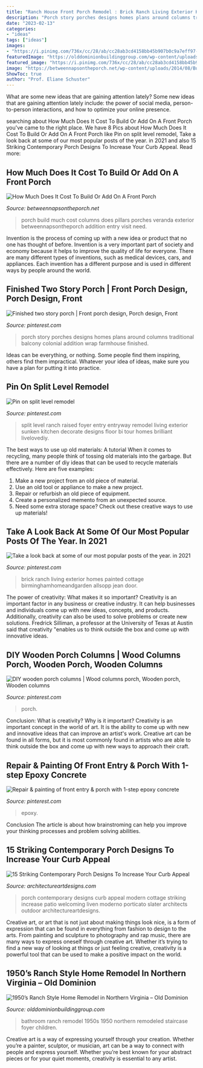 ```yaml
---
title: "Ranch House Front Porch Remodel : Brick Ranch Living Exterior Homes Painted Cottage Birminghamhomeandgarden Allsopp Jean Door"
description: "Porch story porches designs homes plans around columns traditional balcony colonial addition wrap farmhouse finished"
date: "2023-02-13"
categories:
- "ideas"
tags: ["ideas"]
images:
- "https://i.pinimg.com/736x/cc/28/ab/cc28ab3cd4158bb45b907b0c9a7eff97--porch-designs-traditional-homes.jpg"
featuredImage: "https://olddominionbuildinggroup.com/wp-content/uploads/1950s-ranch-home-kids-bathroom-remodel-northern-va-rs.jpg"
featured_image: "https://i.pinimg.com/736x/cc/28/ab/cc28ab3cd4158bb45b907b0c9a7eff97--porch-designs-traditional-homes.jpg"
image: "https://betweennapsontheporch.net/wp-content/uploads/2014/08/Build-Small-Front-Porch-With-Columns.jpg"
ShowToc: true
author: "Prof. Eliane Schuster"
---
```



What are some new ideas that are gaining attention lately?
Some new ideas that are gaining attention lately include: the power of social media, person-to-person interactions, and how to optimize your online presence.

	

		
searching about How Much Does It Cost To Build Or Add On A Front Porch you've came to the right place. We have 8 Pics about How Much Does It Cost To Build Or Add On A Front Porch like Pin on split level remodel, Take a look back at some of our most popular posts of the year. in 2021 and also 15 Striking Contemporary Porch Designs To Increase Your Curb Appeal. Read more:
		
    
## How Much Does It Cost To Build Or Add On A Front Porch

<img loading=lazy src="https://betweennapsontheporch.net/wp-content/uploads/2014/08/Build-Small-Front-Porch-With-Columns.jpg" onerror="this.onerror=null;this.src='https://tse3.mm.bing.net/th?id=OIP.9kD36A7__fRQK2fQDSya2wHaJ3&amp;pid=15.1';" alt="How Much Does It Cost To Build Or Add On A Front Porch">

_Source: betweennapsontheporch.net_

>porch build much cost columns does pillars porches veranda exterior betweennapsontheporch addition entry visit need. 

	

Invention is the process of coming up with a new idea or product that no one has thought of before. Invention is a very important part of society and economy because it helps to improve the quality of life for everyone. There are many different types of inventions, such as medical devices, cars, and appliances. Each invention has a different purpose and is used in different ways by people around the world.

    
## Finished Two Story Porch | Front Porch Design, Porch Design, Front

<img loading=lazy src="https://i.pinimg.com/736x/cc/28/ab/cc28ab3cd4158bb45b907b0c9a7eff97--porch-designs-traditional-homes.jpg" onerror="this.onerror=null;this.src='https://tse3.mm.bing.net/th?id=OIP.aOZ5flx-CBLcxowfAJXtVwHaFj&amp;pid=15.1';" alt="Finished two story porch | Front porch design, Porch design, Front">

_Source: pinterest.com_

>porch story porches designs homes plans around columns traditional balcony colonial addition wrap farmhouse finished. 

	

Ideas can be everything, or nothing. Some people find them inspiring, others find them impractical. Whatever your idea of ideas, make sure you have a plan for putting it into practice.

    
## Pin On Split Level Remodel

<img loading=lazy src="https://i.pinimg.com/736x/2e/a2/9f/2ea29fb0291b0942980958f6be4537b8.jpg" onerror="this.onerror=null;this.src='https://tse4.mm.bing.net/th?id=OIP.9pYG018WN4ZUyiAhIPbVrAHaLH&amp;pid=15.1';" alt="Pin on split level remodel">

_Source: pinterest.com_

>split level ranch raised foyer entry entryway remodel living exterior sunken kitchen decorate designs floor bi tour homes brilliant livelovediy. 

	

The best ways to use up old materials: A tutorial
When it comes to recycling, many people think of tossing old materials into the garbage. But there are a number of diy ideas that can be used to recycle materials effectively. Here are five examples:
1. Make a new project from an old piece of material.
2. Use an old tool or appliance to make a new project.
3. Repair or refurbish an old piece of equipment. 
4. Create a personalized memento from an unexpected source.
5. Need some extra storage space? Check out these creative ways to use up materials!

    
## Take A Look Back At Some Of Our Most Popular Posts Of The Year. In 2021

<img loading=lazy src="https://i.pinimg.com/736x/a5/70/44/a57044c2b3436e2722efa654db051fa2--cottage-living-cottage-style.jpg" onerror="this.onerror=null;this.src='https://tse3.mm.bing.net/th?id=OIP.YT9A0nkNV-5my5mVNbghWgHaEs&amp;pid=15.1';" alt="Take a look back at some of our most popular posts of the year. in 2021">

_Source: pinterest.com_

>brick ranch living exterior homes painted cottage birminghamhomeandgarden allsopp jean door. 

	

The power of creativity: What makes it so important?
Creativity is an important factor in any business or creative industry. It can help businesses and individuals come up with new ideas, concepts, and products. Additionally, creativity can also be used to solve problems or create new solutions. Fredrick Silliman, a professor at the University of Texas at Austin said that creativity "enables us to think outside the box and come up with innovative ideas.

    
## DIY Wooden Porch Columns | Wood Columns Porch, Wooden Porch, Wooden Columns

<img loading=lazy src="https://i.pinimg.com/736x/3e/9f/30/3e9f3036a0e1886721db538bd61f0e02.jpg" onerror="this.onerror=null;this.src='https://tse2.mm.bing.net/th?id=OIP.LfJpdz34uXGlrX7R9Vo__gHaJ3&amp;pid=15.1';" alt="DIY wooden porch columns | Wood columns porch, Wooden porch, Wooden columns">

_Source: pinterest.com_

>porch. 

	

Conclusion: What is creativity? Why is it important?
Creativity is an important concept in the world of art. It is the ability to come up with new and innovative ideas that can improve an artist's work. Creative art can be found in all forms, but it is most commonly found in artists who are able to think outside the box and come up with new ways to approach their craft.

    
## Repair &amp; Painting Of Front Entry &amp; Porch With 1-step Epoxy Concrete

<img loading=lazy src="https://i.pinimg.com/736x/67/3c/7f/673c7f4d196e1f5d37b474a4657cb9e0--epoxy-concrete-front-entry.jpg" onerror="this.onerror=null;this.src='https://tse3.mm.bing.net/th?id=OIP.jcCIZe3GNmdA9NPIkDeJjAHaNK&amp;pid=15.1';" alt="Repair &amp; painting of front entry &amp; porch with 1-step epoxy concrete">

_Source: pinterest.com_

>epoxy. 

	

Conclusion
The article is about how brainstroming can help you improve your thinking processes and problem solving abilities.

    
## 15 Striking Contemporary Porch Designs To Increase Your Curb Appeal

<img loading=lazy src="https://www.architectureartdesigns.com/wp-content/uploads/2015/03/15-Striking-Contemporary-Porch-Designs-To-Increase-Your-Curb-Appeal-5-630x420.jpg" onerror="this.onerror=null;this.src='https://tse1.mm.bing.net/th?id=OIP.2-sfDtMtYmiM1L_TOZWwqAHaE8&amp;pid=15.1';" alt="15 Striking Contemporary Porch Designs To Increase Your Curb Appeal">

_Source: architectureartdesigns.com_

>porch contemporary designs curb appeal modern cottage striking increase patio welcoming liven moderno porticato slater architects outdoor architectureartdesigns. 

	

Creative art, or art that is not just about making things look nice, is a form of expression that can be found in everything from fashion to design to the arts. From painting and sculpture to photography and rap music, there are many ways to express oneself through creative art. Whether it’s trying to find a new way of looking at things or just feeling creative, creativity is a powerful tool that can be used to make a positive impact on the world.

    
## 1950’s Ranch Style Home Remodel In Northern Virginia – Old Dominion

<img loading=lazy src="https://olddominionbuildinggroup.com/wp-content/uploads/1950s-ranch-home-kids-bathroom-remodel-northern-va-rs.jpg" onerror="this.onerror=null;this.src='https://tse4.mm.bing.net/th?id=OIP.Rpx9WvISsZpG54ilIxvQ0QHaE9&amp;pid=15.1';" alt="1950’s Ranch Style Home Remodel in Northern Virginia – Old Dominion">

_Source: olddominionbuildinggroup.com_

>bathroom ranch remodel 1950s 1950 northern remodeled staircase foyer children. 

	

Creative art is a way of expressing yourself through your creation. Whether you’re a painter, sculptor, or musician, art can be a way to connect with people and express yourself. Whether you’re best known for your abstract pieces or for your quiet moments, creativity is essential to any artist.

